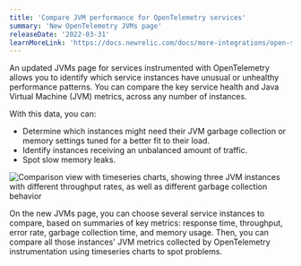 ```yaml
---
title: 'Compare JVM performance for OpenTelemetry services'
summary: 'New OpenTelemetry JVMs page'
releaseDate: '2022-03-31'
learnMoreLink: 'https://docs.newrelic.com/docs/more-integrations/open-source-telemetry-integrations/opentelemetry/view-your-opentelemetry-data-new-relic/#jvms'
---
```


An updated JVMs page for services instrumented with OpenTelemetry allows you to identify which service instances have unusual or unhealthy performance patterns. You can compare the key service health and Java Virtual Machine (JVM) metrics, across any number of instances.

With this data, you can:

- Determine which instances might need their JVM garbage collection or memory settings tuned for a better fit to their load.
- Identify instances receiving an unbalanced amount of traffic.
- Spot slow memory leaks.

![Comparison view with timeseries charts, showing three JVM instances with different throughput rates, as well as different garbage collection behavior](/images/whats-new-otel-jvms.webp 'Comparison view with timeseries charts, showing three JVM instances with different throughput rates, as well as different garbage collection behavior')

On the new JVMs page, you can choose several service instances to compare, based on summaries of key metrics: response time, throughput, error rate, garbage collection time, and memory usage. Then, you can compare all those instances' JVM metrics collected by OpenTelemetry instrumentation using timeseries charts to spot problems.
